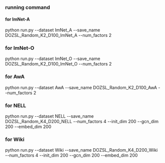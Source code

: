 ### running command

#### for ImNet-A

python run.py --dataset ImNet_A --save_name DOZSL_Random_K2_D100_ImNet_A --num_factors 2

### for ImNet-O
python run.py --dataset ImNet_O --save_name DOZSL_Random_K2_D100_ImNet_O --num_factors 2

### for AwA
python run.py --dataset AwA --save_name DOZSL_Random_K2_D100_AwA --num_factors 2


### for NELL
python run.py --dataset NELL --save_name DOZSL_Random_K4_D200_NELL --num_factors 4 --init_dim 200 --gcn_dim 200 --embed_dim 200



### for Wiki
python run.py --dataset Wiki --save_name DOZSL_Random_K4_D200_Wiki --num_factors 4 --init_dim 200 --gcn_dim 200 --embed_dim 200


